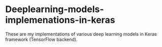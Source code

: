 # Deeplearning-models-implemenations-in-keras
These are my implementations of various deep learning models in Keras framework (TensorFlow backend).
